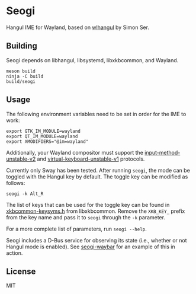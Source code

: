 # Seogi

Hangul IME for Wayland, based on [wlhangul](https://github.com/emersion/wlhangul/) by Simon Ser.

## Building

Seogi depends on libhangul, libsystemd, libxkbcommon, and Wayland.

    meson build
    ninja -C build
    build/seogi

## Usage

The following environment variables need to be set in order for the IME to work:

    export GTK_IM_MODULE=wayland
    export QT_IM_MODULE=wayland
    export XMODIFIERS="@im=wayland"

Additionally, your Wayland compositor must support the
[input-method-unstable-v2](https://gitlab.freedesktop.org/wlroots/wlroots/-/blob/master/protocol/input-method-unstable-v2.xml)
and
[virtual-keyboard-unstable-v1](https://gitlab.freedesktop.org/wlroots/wlroots/-/blob/master/protocol/virtual-keyboard-unstable-v1.xml)
protocols.

Currently only Sway has been tested.
After running `seogi`, the mode can be toggled with the Hangul key by default.
The toggle key can be modified as follows:

    seogi -k Alt_R

The list of keys that can be used for the toggle key can be found in
[xkbcommon-keysyms.h](https://code.woboq.org/qt5/include/xkbcommon/xkbcommon-keysyms.h.html)
from libxkbcommon.
Remove the `XKB_KEY_` prefix from the key name and pass it to `seogi` through the `-k` parameter.

For a more complete list of parameters, run `seogi --help`.

Seogi includes a D-Bus service for observing its state (i.e., whether or not Hangul mode is enabled).
See [seogi-waybar](https://github.com/mswiger/seogi-waybar) for an example of this in action.

## License

MIT
